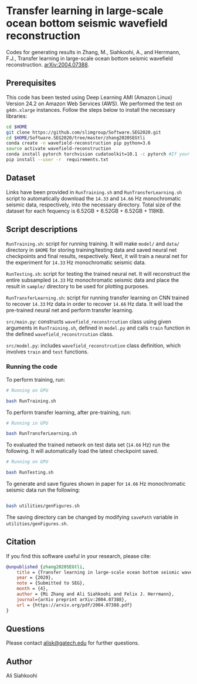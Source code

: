 # Transfer learning in large-scale ocean bottom seismic wavefield reconstruction

Codes for generating results in Zhang, M., Siahkoohi, A., and Herrmann, F.J., Transfer learning in large-scale ocean bottom seismic wavefield reconstruction. [arXiv:2004.07388](https://arxiv.org/abs/2004.07388).

## Prerequisites

This code has been tested using Deep Learning AMI (Amazon Linux) Version 24.2 on Amazon Web Services (AWS). We performed the test on `g4dn.xlarge` instances. Follow the steps below to install the necessary libraries:

```bash
cd $HOME
git clone https://github.com/slimgroup/Software.SEG2020.git
cd $HOME/Software.SEG2020/tree/master/zhang2020SEGtli
conda create -n wavefield-reconstruction pip python=3.6
source activate wavefield-reconstruction
conda install pytorch torchvision cudatoolkit=10.1 -c pytorch #If your system has GPU
pip install --user -r  requirements.txt

```

## Dataset

Links have been provided in `RunTraining.sh` and `RunTransferLearning.sh` script to automatically download the ``14.33`` and ``14.66`` Hz monochromatic seismic data, respectively, into the necessary directory. Total size of the dataset for each fequency is 6.52GB + 6.52GB + 6.52GB + 118KB.

## Script descriptions

`RunTraining.sh`\: script for running training. It will make `model/` and `data/` directory in `$HOME` for storing training/testing data and saved neural net checkpoints and final results, respectively. Next, it will train a neural net for the experiment for ``14.33`` Hz monochromatic seismic data.

`RunTesting.sh`\: script for testing the trained neural net. It will reconstruct the entire subsampled ``14.33`` Hz monochromatic seismic data and place the result in `sample/` directory to be used for plotting purposes.

`RunTransferLearning.sh`\: script for running transfer learning on CNN trained to recover ``14.33`` Hz data in order to recover ``14.66`` Hz data. It will load the pre-trained neural net and perform transfer learning.

`src/main.py`\: constructs `wavefield_reconstrcution` class using given arguments in `RunTraining.sh`\, defined in `model.py` and calls `train` function in the defined  `wavefield_reconstrcution` class.

`src/model.py`: includes `wavefield_reconstrcution` class definition, which involves `train` and `test` functions.

### Running the code

To perform training, run:

```bash
# Running on GPU

bash RunTraining.sh

```

To perform transfer learning, after pre-training, run:

```bash
# Running in GPU

bash RunTransferLearning.sh

```

To evaluated the trained network on test data set (``14.66`` Hz) run the following. It will automatically load the latest checkpoint saved.

```bash
# Running on GPU

bash RunTesting.sh

```

To generate and save figures shown in paper for ``14.66`` Hz monochromatic seismic data run the following:

```bash

bash utilities/genFigures.sh

```

The saving directory can be changed by modifying `savePath` variable in `utilities/genFigures.sh`\.

## Citation

If you find this software useful in your research, please cite:

```bibtex
@unpublished {zhang2020SEGtli,
	title = {Transfer learning in large-scale ocean bottom seismic wavefield reconstruction},
	year = {2020},
	note = {Submitted to SEG},
	month = {4},
	author = {Mi Zhang and Ali Siahkoohi and Felix J. Herrmann},
	journal={arXiv preprint arXiv:2004.07388},
	url = {https://arxiv.org/pdf/2004.07388.pdf}
}
```

## Questions

Please contact alisk@gatech.edu for further questions.


## Author

Ali Siahkoohi

